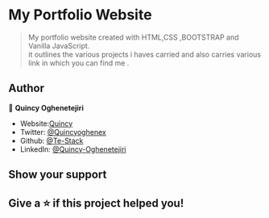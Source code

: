 # My Portfolio Website
> My portfolio website created with HTML,CSS ,BOOTSTRAP and Vanilla JavaScript.<br/>it outlines the various projects i haves carried and also carries various link in which you can find me .

## Author

👤 **Quincy Oghenetejiri**

- Website:[Quincy](www.quincyoghenetejiri.me)
- Twitter: [@Quincyoghenex](https://twitter.com/Quincyoghenex)
- Github: [@Te-Stack](https://github.com/Te-Stack)
- LinkedIn: [@Quincy-Oghenetejiri](https://linkedin.com/in/quincy-oghenetejiri)

## Show your support

Give a ⭐️ if this project helped you!
---
